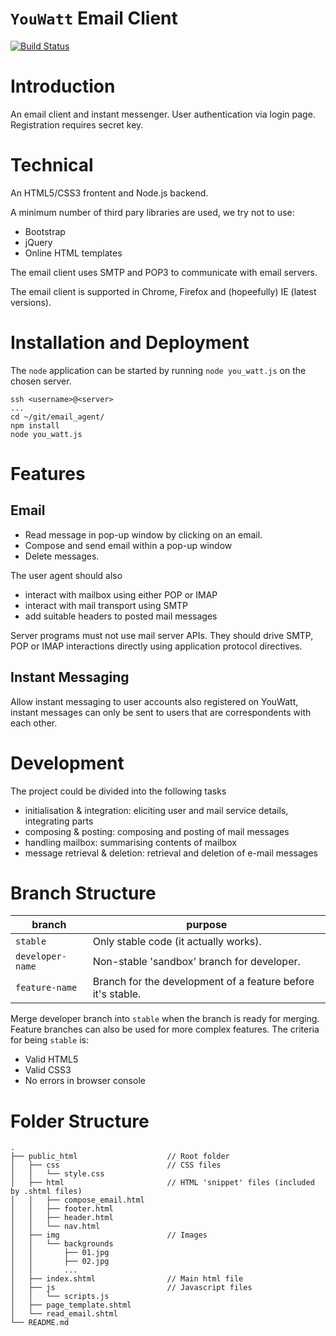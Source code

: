 # `YouWatt` Email Client

[![Build Status](https://travis-ci.org/apg30/email_agent.svg?branch=stable)](https://travis-ci.org/apg30/email_agent)

# Introduction

An email client and instant messenger. User authentication via login page. Registration requires secret key.

# Technical

An HTML5/CSS3 frontent and Node.js backend.

A minimum number of third pary libraries are used, we try not to use:

- Bootstrap
- jQuery
- Online HTML templates

The email client uses SMTP and POP3 to communicate with email servers.

The email client is supported in Chrome, Firefox and (hopeefully) IE (latest versions).

# Installation and Deployment

The `node` application can be started by running `node you_watt.js` on the chosen server.

```
ssh <username>@<server>
...
cd ~/git/email_agent/
npm install
node you_watt.js
```

# Features

## Email

- Read message in pop-up window by clicking on an email.
- Compose and send email within a pop-up window
- Delete messages.

The user agent should also

- interact with mailbox using either POP or IMAP
- interact with mail transport using SMTP
- add suitable headers to posted mail messages

Server programs must not use mail server APIs. They should drive SMTP, POP or IMAP interactions directly using application protocol directives.

## Instant Messaging

Allow instant messaging to user accounts also registered on YouWatt, instant messages can only be sent to users that are correspondents with each other.

# Development

The project could be divided into the following tasks

- initialisation & integration: eliciting user and mail service details, integrating parts
- composing & posting: composing and posting of mail messages
- handling mailbox: summarising contents of mailbox
- message retrieval & deletion: retrieval and deletion of e-mail messages

# Branch Structure

branch           | purpose
---------------- | -----------------------------------------------------------
`stable`         | Only stable code (it actually works).
`developer-name` | Non-stable 'sandbox' branch for developer.
`feature-name`   | Branch for the development of a feature before it's stable.

Merge developer branch into `stable` when the branch is ready for merging. Feature branches can also be used for more complex features. The criteria for being `stable` is:

- Valid HTML5
- Valid CSS3
- No errors in browser console

# Folder Structure

```
.
├── public_html                    // Root folder
│   ├── css                        // CSS files
│   │   └── style.css
│   ├── html                       // HTML 'snippet' files (included by .shtml files)
│   │   ├── compose_email.html
│   │   ├── footer.html
│   │   ├── header.html
│   │   └── nav.html
│   ├── img                        // Images
│   │   └── backgrounds
│   │       ├── 01.jpg
│   │       ├── 02.jpg
│   │       ...
│   ├── index.shtml                // Main html file
│   ├── js                         // Javascript files
│   │   └── scripts.js
│   ├── page_template.shtml
│   └── read_email.shtml
└── README.md
```
